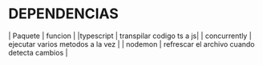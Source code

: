 # DEPENDENCIAS

| Paquete | funcion |
|typescript | transpilar codigo ts a js|
| concurrently | ejecutar varios metodos a la vez |
| nodemon | refrescar el archivo cuando detecta cambios |

